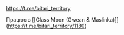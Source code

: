 https://t.me/bitari_territory

Працює з [[Glass Moon (Gwean & Maslinka)]] (https://t.me/bitari_territory/1180)